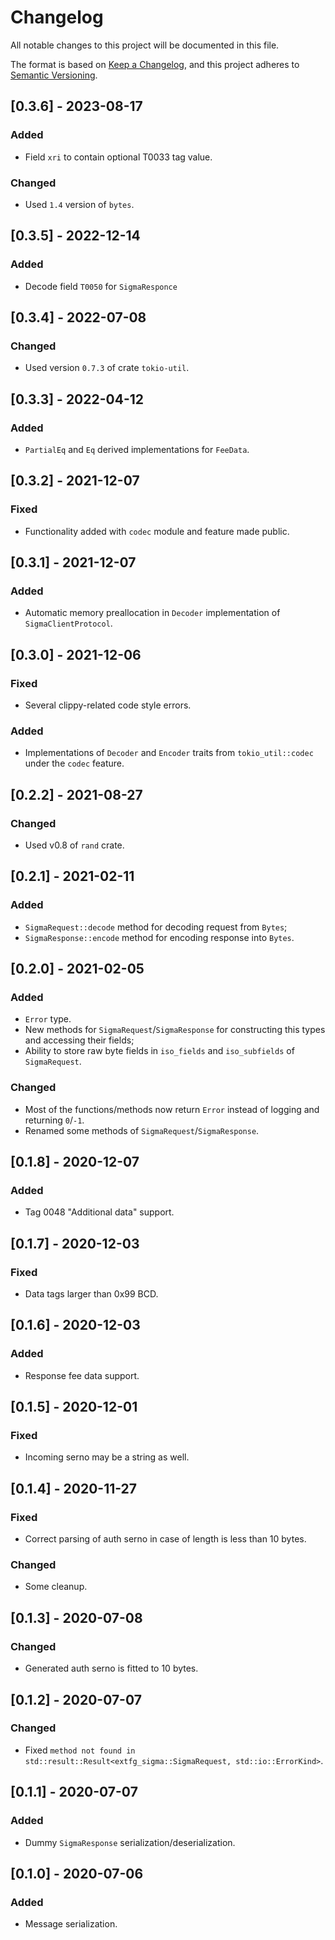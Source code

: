 # Changelog
All notable changes to this project will be documented in this file.

The format is based on [Keep a Changelog](https://keepachangelog.com/en/1.0.0/),
and this project adheres to [Semantic Versioning](https://semver.org/spec/v2.0.0.html).

## [0.3.6] - 2023-08-17
### Added
- Field `xri` to contain optional T0033 tag value.
### Changed
- Used `1.4` version of `bytes`.

## [0.3.5] - 2022-12-14
### Added
- Decode field `T0050` for `SigmaResponce`

## [0.3.4] - 2022-07-08
### Changed
- Used version `0.7.3` of crate `tokio-util`.

## [0.3.3] - 2022-04-12
### Added
- `PartialEq` and `Eq` derived implementations for `FeeData`.

## [0.3.2] - 2021-12-07
### Fixed
- Functionality added with `codec` module and feature made public.

## [0.3.1] - 2021-12-07
### Added
- Automatic memory preallocation in `Decoder` implementation of `SigmaClientProtocol`.

## [0.3.0] - 2021-12-06
### Fixed
- Several clippy-related code style errors.
### Added
- Implementations of `Decoder` and `Encoder` traits from `tokio_util::codec` under the `codec` feature.

## [0.2.2] - 2021-08-27
### Changed
- Used v0.8 of `rand` crate.

## [0.2.1] - 2021-02-11
### Added
- `SigmaRequest::decode` method for decoding request from `Bytes`;
- `SigmaResponse::encode` method for encoding response into `Bytes`.

## [0.2.0] - 2021-02-05
### Added
- `Error` type.
- New methods for `SigmaRequest`/`SigmaResponse` for constructing this types and accessing their fields;
- Ability to store raw byte fields in `iso_fields` and `iso_subfields` of `SigmaRequest`.
### Changed
- Most of the functions/methods now return `Error` instead of logging and returning `0`/`-1`.
- Renamed some methods of `SigmaRequest`/`SigmaResponse`.

## [0.1.8] - 2020-12-07
### Added
- Tag 0048 "Additional data" support.

## [0.1.7] - 2020-12-03
### Fixed
- Data tags larger than 0x99 BCD.

## [0.1.6] - 2020-12-03
### Added
- Response fee data support.

## [0.1.5] - 2020-12-01
### Fixed
- Incoming serno may be a string as well.

## [0.1.4] - 2020-11-27
### Fixed
- Correct parsing of auth serno in case of length is less than 10 bytes.

### Changed
- Some cleanup.

## [0.1.3] - 2020-07-08
### Changed
- Generated auth serno is fitted to 10 bytes.

## [0.1.2] - 2020-07-07
### Changed
- Fixed ``method not found in std::result::Result<extfg_sigma::SigmaRequest, std::io::ErrorKind>``.

## [0.1.1] - 2020-07-07
### Added
- Dummy ``SigmaResponse`` serialization/deserialization.

## [0.1.0] - 2020-07-06
### Added
- Message serialization.
